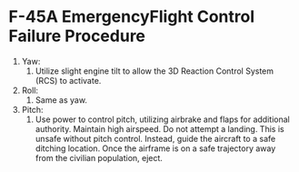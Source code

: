 # F-45A EmergencyFlight Control Failure Procedure

1. Yaw:
    1. Utilize slight engine tilt to allow the 3D Reaction Control System (RCS) to activate.
2. Roll:
    1. Same as yaw.
3. Pitch:
    1. Use power to control pitch, utilizing airbrake and flaps for additional authority. Maintain high airspeed. Do not attempt a landing. This is unsafe without pitch control. Instead, guide the aircraft to a safe ditching location. Once the airframe is on a safe trajectory away from the civilian population, eject.

<br>
